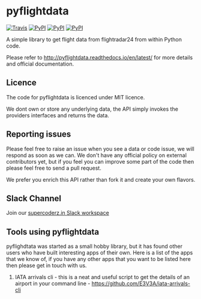 pyflightdata
============

[![Travis](https://img.shields.io/travis/supercoderz/pyflightdata.svg?maxAge=2592000)](https://travis-ci.org/supercoderz/pyflightdata)
[![PyPI](https://img.shields.io/pypi/dw/pyflightdata.svg?maxAge=2592000)](https://pypi.python.org/pypi/pyflightdata)
[![PyPI](https://img.shields.io/pypi/v/pyflightdata.svg?maxAge=2592000)](https://pypi.python.org/pypi/pyflightdata)
[![PyPI](https://img.shields.io/pypi/pyversions/pyflightdata.svg?maxAge=2592000)](https://pypi.python.org/pypi/pyflightdata)

A simple library to get flight data from flightradar24 from within Python code.

Please refer to http://pyflightdata.readthedocs.io/en/latest/ for more details and official documentation.

Licence
-------

The code for pyflightdata is licenced under MIT licence.

We dont own or store any underlying data, the API simply invokes the providers interfaces and returns the data.

Reporting issues
----------------

Please feel free to raise an issue when you see a data or code issue, we will respond as soon as we can.
We don't have any official policy on external contributors yet, but if you feel you can improve some part of the code then please feel free to send a pull request.

We prefer you enrich this API rather than fork it and create your own flavors.

Slack Channel
-------------

Join our [supercoderz.in Slack workspace](https://join.slack.com/t/supercoderz-in/shared_invite/enQtMzc0NjU5NzM3NTg1LWNjYWNhYTdkYmRmNzMxNzRmYjllYWM2YThhMTYzNzZlZTY1Mjk0ZGViNzk0ODUxMzM0ZTcyMzIwNzUzYWY5NDk)

Tools using pyflightdata
------------------------

pyflighdtata was started as a small hobby library, but it has found other users who have built interesting apps of their own.
Here is a list of the apps that we know of, if you have any other apps that you want to be listed here then please get in touch with us.

1. IATA arrivals cli - this is a neat and useful script to get the details of an airport in your command line - https://github.com/E3V3A/iata-arrivals-cli
